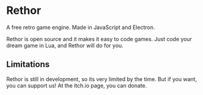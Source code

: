 # Rethor
A free retro game engine. Made in JavaScript and Electron.

Rethor is open source and it makes it easy to code games. Just code your dream game in Lua, and Rethor will do for you.

## Limitations
Rethor is still in development, so its very limited by the time. But if you want, you can support us! At the itch.io page, you can donate.
